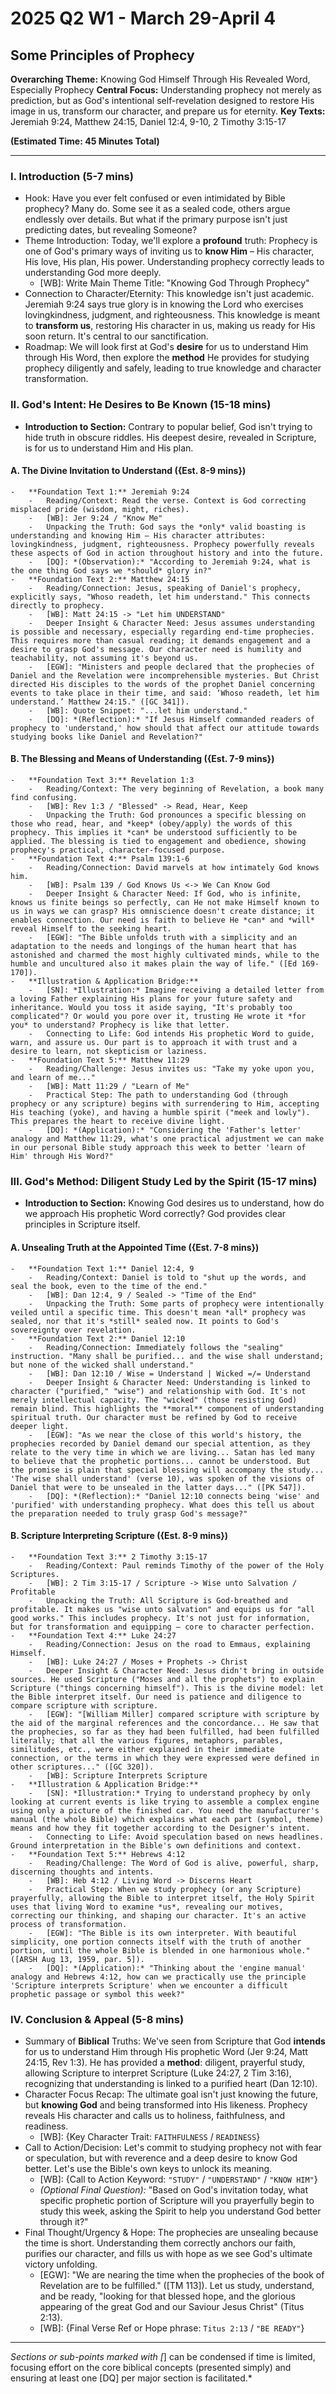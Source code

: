# 2025 Q2 W1 - March 29-April 4

## Some Principles of Prophecy

**Overarching Theme:** Knowing God Himself Through His Revealed Word, Especially
Prophecy **Central Focus:** Understanding prophecy not merely as prediction, but
as God's intentional self-revelation designed to restore His image in us,
transform our character, and prepare us for eternity. **Key Texts:** Jeremiah
9:24, Matthew 24:15, Daniel 12:4, 9-10, 2 Timothy 3:15-17

**(Estimated Time: 45 Minutes Total)**

---

### I. Introduction (5-7 mins)

- Hook: Have you ever felt confused or even intimidated by Bible prophecy? Many
  do. Some see it as a sealed code, others argue endlessly over details. But
  what if the primary purpose isn't just predicting dates, but revealing
  Someone?
- Theme Introduction: Today, we'll explore a **profound** truth: Prophecy is one
  of God's primary ways of inviting us to **know Him** – His character, His
  love, His plan, His power. Understanding prophecy correctly leads to
  understanding God more deeply.
  - [WB]: Write Main Theme Title: "Knowing God Through Prophecy"
- Connection to Character/Eternity: This knowledge isn't just academic. Jeremiah
  9:24 says true glory is in knowing the Lord who exercises lovingkindness,
  judgment, and righteousness. This knowledge is meant to **transform us**,
  restoring His character in us, making us ready for His soon return. It's
  central to our sanctification.
- Roadmap: We will look first at God's **desire** for us to understand Him
  through His Word, then explore the **method** He provides for studying
  prophecy diligently and safely, leading to true knowledge and character
  transformation.

### II. God's Intent: He Desires to Be Known (15-18 mins)

- **Introduction to Section:** Contrary to popular belief, God isn't trying to
  hide truth in obscure riddles. His deepest desire, revealed in Scripture, is
  for us to understand Him and His plan.

#### A. The Divine Invitation to Understand ({Est. 8-9 mins})

    -   **Foundation Text 1:** Jeremiah 9:24
        -   Reading/Context: Read the verse. Context is God correcting misplaced pride (wisdom, might, riches).
        -   [WB]: Jer 9:24 / "Know Me"
        -   Unpacking the Truth: God says the *only* valid boasting is understanding and knowing Him – His character attributes: lovingkindness, judgment, righteousness. Prophecy powerfully reveals these aspects of God in action throughout history and into the future.
        -   [DQ]: *(Observation):* "According to Jeremiah 9:24, what is the one thing God says we *should* glory in?"
    -   **Foundation Text 2:** Matthew 24:15
        -   Reading/Connection: Jesus, speaking of Daniel's prophecy, explicitly says, "Whoso readeth, let him understand." This connects directly to prophecy.
        -   [WB]: Matt 24:15 -> "Let him UNDERSTAND"
        -   Deeper Insight & Character Need: Jesus assumes understanding is possible and necessary, especially regarding end-time prophecies. This requires more than casual reading; it demands engagement and a desire to grasp God's message. Our character need is humility and teachability, not assuming it's beyond us.
        -   [EGW]: "Ministers and people declared that the prophecies of Daniel and the Revelation were incomprehensible mysteries. But Christ directed His disciples to the words of the prophet Daniel concerning events to take place in their time, and said: ‘Whoso readeth, let him understand.’ Matthew 24:15." ([GC 341]).
        -   [WB]: Quote Snippet: "...let him understand."
        -   [DQ]: *(Reflection):* "If Jesus Himself commanded readers of prophecy to 'understand,' how should that affect our attitude towards studying books like Daniel and Revelation?"

#### B. The Blessing and Means of Understanding ({Est. 7-9 mins})

    -   **Foundation Text 3:** Revelation 1:3
        -   Reading/Context: The very beginning of Revelation, a book many find confusing.
        -   [WB]: Rev 1:3 / "Blessed" -> Read, Hear, Keep
        -   Unpacking the Truth: God pronounces a specific blessing on those who read, hear, and *keep* (obey/apply) the words of this prophecy. This implies it *can* be understood sufficiently to be applied. The blessing is tied to engagement and obedience, showing prophecy's practical, character-focused purpose.
    -   **Foundation Text 4:** Psalm 139:1-6
        -   Reading/Connection: David marvels at how intimately God knows him.
        -   [WB]: Psalm 139 / God Knows Us <-> We Can Know God
        -   Deeper Insight & Character Need: If God, who is infinite, knows us finite beings so perfectly, can He not make Himself known to us in ways we can grasp? His omniscience doesn't create distance; it enables connection. Our need is faith to believe He *can* and *will* reveal Himself to the seeking heart.
        -   [EGW]: "The Bible unfolds truth with a simplicity and an adaptation to the needs and longings of the human heart that has astonished and charmed the most highly cultivated minds, while to the humble and uncultured also it makes plain the way of life." ([Ed 169-170]).
    -   **Illustration & Application Bridge:**
        -   [SN]: *Illustration:* Imagine receiving a detailed letter from a loving Father explaining His plans for your future safety and inheritance. Would you toss it aside saying, "It's probably too complicated"? Or would you pore over it, trusting He wrote it *for you* to understand? Prophecy is like that letter.
        -   Connecting to Life: God intends His prophetic Word to guide, warn, and assure us. Our part is to approach it with trust and a desire to learn, not skepticism or laziness.
    -   **Foundation Text 5:** Matthew 11:29
        -   Reading/Challenge: Jesus invites us: "Take my yoke upon you, and learn of me..."
        -   [WB]: Matt 11:29 / "Learn of Me"
        -   Practical Step: The path to understanding God (through prophecy or any scripture) begins with surrendering to Him, accepting His teaching (yoke), and having a humble spirit ("meek and lowly"). This prepares the heart to receive divine light.
        -   [DQ]: *(Application):* "Considering the 'Father's letter' analogy and Matthew 11:29, what's one practical adjustment we can make in our personal Bible study approach this week to better 'learn of Him' through His Word?"

### III. God's Method: Diligent Study Led by the Spirit (15-17 mins)

- **Introduction to Section:** Knowing God desires us to understand, how do we
  approach His prophetic Word correctly? God provides clear principles in
  Scripture itself.

#### A. Unsealing Truth at the Appointed Time ({Est. 7-8 mins})

    -   **Foundation Text 1:** Daniel 12:4, 9
        -   Reading/Context: Daniel is told to "shut up the words, and seal the book, even to the time of the end."
        -   [WB]: Dan 12:4, 9 / Sealed -> "Time of the End"
        -   Unpacking the Truth: Some parts of prophecy were intentionally veiled until a specific time. This doesn't mean *all* prophecy was sealed, nor that it's *still* sealed now. It points to God's sovereignty over revelation.
    -   **Foundation Text 2:** Daniel 12:10
        -   Reading/Connection: Immediately follows the "sealing" instruction. "Many shall be purified... and the wise shall understand; but none of the wicked shall understand."
        -   [WB]: Dan 12:10 / Wise = Understand | Wicked =/= Understand
        -   Deeper Insight & Character Need: Understanding is linked to character ("purified," "wise") and relationship with God. It's not merely intellectual capacity. The "wicked" (those resisting God) remain blind. This highlights the **moral** component of understanding spiritual truth. Our character must be refined by God to receive deeper light.
        -   [EGW]: "As we near the close of this world's history, the prophecies recorded by Daniel demand our special attention, as they relate to the very time in which we are living... Satan has led many to believe that the prophetic portions... cannot be understood. But the promise is plain that special blessing will accompany the study... 'The wise shall understand' (verse 10), was spoken of the visions of Daniel that were to be unsealed in the latter days..." ([PK 547]).
        -   [DQ]: *(Reflection):* "Daniel 12:10 connects being 'wise' and 'purified' with understanding prophecy. What does this tell us about the preparation needed to truly grasp God's message?"

#### B. Scripture Interpreting Scripture ({Est. 8-9 mins})

    -   **Foundation Text 3:** 2 Timothy 3:15-17
        -   Reading/Context: Paul reminds Timothy of the power of the Holy Scriptures.
        -   [WB]: 2 Tim 3:15-17 / Scripture -> Wise unto Salvation / Profitable
        -   Unpacking the Truth: All Scripture is God-breathed and profitable. It makes us "wise unto salvation" and equips us for "all good works." This includes prophecy. It's not just for information, but for transformation and equipping – core to character perfection.
    -   **Foundation Text 4:** Luke 24:27
        -   Reading/Connection: Jesus on the road to Emmaus, explaining Himself.
        -   [WB]: Luke 24:27 / Moses + Prophets -> Christ
        -   Deeper Insight & Character Need: Jesus didn't bring in outside sources. He used Scripture ("Moses and all the prophets") to explain Scripture ("things concerning himself"). This is the divine model: let the Bible interpret itself. Our need is patience and diligence to compare scripture with scripture.
        -   [EGW]: "[William Miller] compared scripture with scripture by the aid of the marginal references and the concordance... He saw that the prophecies, so far as they had been fulfilled, had been fulfilled literally; that all the various figures, metaphors, parables, similitudes, etc., were either explained in their immediate connection, or the terms in which they were expressed were defined in other scriptures..." ([GC 320]).
        -   [WB]: Scripture Interprets Scripture
    -   **Illustration & Application Bridge:**
        -   [SN]: *Illustration:* Trying to understand prophecy by only looking at current events is like trying to assemble a complex engine using only a picture of the finished car. You need the manufacturer's manual (the whole Bible) which explains what each part (symbol, theme) means and how they fit together according to the Designer's intent.
        -   Connecting to Life: Avoid speculation based on news headlines. Ground interpretation in the Bible's own definitions and context.
    -   **Foundation Text 5:** Hebrews 4:12
        -   Reading/Challenge: The Word of God is alive, powerful, sharp, discerning thoughts and intents.
        -   [WB]: Heb 4:12 / Living Word -> Discerns Heart
        -   Practical Step: When we study prophecy (or any Scripture) prayerfully, allowing the Bible to interpret itself, the Holy Spirit uses that living Word to examine *us*, revealing our motives, correcting our thinking, and shaping our character. It's an active process of transformation.
        -   [EGW]: "The Bible is its own interpreter. With beautiful simplicity, one portion connects itself with the truth of another portion, until the whole Bible is blended in one harmonious whole." ([ARSH Aug 13, 1959, par. 5]).
        -   [DQ]: *(Application):* "Thinking about the 'engine manual' analogy and Hebrews 4:12, how can we practically use the principle 'Scripture interprets Scripture' when we encounter a difficult prophetic passage or symbol this week?"

### IV. Conclusion & Appeal (5-8 mins)

- Summary of **Biblical** Truths: We've seen from Scripture that God **intends**
  for us to understand Him through His prophetic Word (Jer 9:24, Matt 24:15, Rev
  1:3). He has provided a **method**: diligent, prayerful study, allowing
  Scripture to interpret Scripture (Luke 24:27, 2 Tim 3:16), recognizing that
  understanding is linked to a purified heart (Dan 12:10).
- Character Focus Recap: The ultimate goal isn't just knowing the future, but
  **knowing God** and being transformed into His likeness. Prophecy reveals His
  character and calls us to holiness, faithfulness, and readiness.
  - [WB]: {Key Character Trait: `FAITHFULNESS` / `READINESS`}
- Call to Action/Decision: Let's commit to studying prophecy not with fear or
  speculation, but with reverence and a deep desire to know God better. Let's
  use the Bible's own keys to unlock its meaning.
  - [WB]: {Call to Action Keyword: `"STUDY"` / `"UNDERSTAND"` / `"KNOW HIM"`}
  - _(Optional Final Question):_ "Based on God's invitation today, what specific
    prophetic portion of Scripture will you prayerfully begin to study this
    week, asking the Spirit to help you understand God better through it?"
- Final Thought/Urgency & Hope: The prophecies are unsealing because the time is
  short. Understanding them correctly anchors our faith, purifies our character,
  and fills us with hope as we see God's ultimate victory unfolding.
  - [EGW]: "We are nearing the time when the prophecies of the book of
    Revelation are to be fulfilled." ([TM 113]). Let us study, understand, and
    be ready, "looking for that blessed hope, and the glorious appearing of the
    great God and our Saviour Jesus Christ" (Titus 2:13).
  - [WB]: {Final Verse Ref or Hope phrase: `Titus 2:13` / `"BE READY"`}

---

_Sections or sub-points marked with [_] can be condensed if time is limited,
focusing effort on the core biblical concepts (presented simply) and ensuring at
least one [DQ] per major section is facilitated.\*
